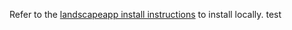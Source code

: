 Refer to the [landscapeapp install instructions](https://github.com/cncf/landscapeapp#installing-locally) to install locally.
test
